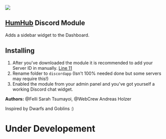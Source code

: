![](https://github.com/Felli/humhub-discordapp-module/blob/master/Discord-Logo%2BWordmark-Color.png)

## [HumHub](https://www.humhub.org/en) Discord Module

Adds a sidebar widget to the Dashboard.

## Installing

1. After you've downloaded the module it is recommended to add your Server ID in manually. [Line 11](https://github.com/Felli/humhub-discordapp-module/blob/master/widgets/views/discordappframe.php#L11)
2. Rename folder to ```discordapp``` (Isn't 100% needed done but some servers may require this!)
3. Enabled the module from your admin panel and you've got yourself a working Discord chat widget.

__Authors:__ @Felli Sarah Tsumayoi, @WebCrew Andreas Holzer

Inspired by Dwarfs and Goblins :)

# Under Developement
